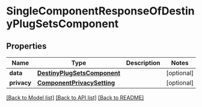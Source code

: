 # SingleComponentResponseOfDestinyPlugSetsComponent

## Properties
Name | Type | Description | Notes
------------ | ------------- | ------------- | -------------
**data** | [**DestinyPlugSetsComponent**](DestinyPlugSetsComponent.md) |  | [optional] 
**privacy** | [**ComponentPrivacySetting**](ComponentPrivacySetting.md) |  | [optional] 

[[Back to Model list]](../README.md#documentation-for-models) [[Back to API list]](../README.md#documentation-for-api-endpoints) [[Back to README]](../README.md)


